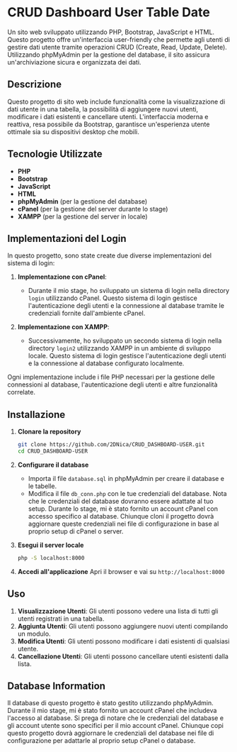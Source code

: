 # CRUD Dashboard User Table Date

Un sito web sviluppato utilizzando PHP, Bootstrap, JavaScript e HTML. Questo progetto offre un'interfaccia user-friendly che permette agli utenti di gestire dati utente tramite operazioni CRUD (Create, Read, Update, Delete). Utilizzando phpMyAdmin per la gestione del database, il sito assicura un'archiviazione sicura e organizzata dei dati.

## Descrizione

Questo progetto di sito web include funzionalità come la visualizzazione di dati utente in una tabella, la possibilità di aggiungere nuovi utenti, modificare i dati esistenti e cancellare utenti. L'interfaccia moderna e reattiva, resa possibile da Bootstrap, garantisce un'esperienza utente ottimale sia su dispositivi desktop che mobili.

## Tecnologie Utilizzate

- **PHP**
- **Bootstrap**
- **JavaScript**
- **HTML**
- **phpMyAdmin** (per la gestione del database)
- **cPanel** (per la gestione del server durante lo stage)
- **XAMPP** (per la gestione del server in locale)

## Implementazioni del Login

In questo progetto, sono state create due diverse implementazioni del sistema di login:

1. **Implementazione con cPanel**:
   - Durante il mio stage, ho sviluppato un sistema di login nella directory `login` utilizzando cPanel. Questo sistema di login gestisce l'autenticazione degli utenti e la connessione al database tramite le credenziali fornite dall'ambiente cPanel.

2. **Implementazione con XAMPP**:
   - Successivamente, ho sviluppato un secondo sistema di login nella directory `login2` utilizzando XAMPP in un ambiente di sviluppo locale. Questo sistema di login gestisce l'autenticazione degli utenti e la connessione al database configurato localmente.

Ogni implementazione include i file PHP necessari per la gestione delle connessioni al database, l'autenticazione degli utenti e altre funzionalità correlate.

## Installazione

1. **Clonare la repository**
    ```bash
    git clone https://github.com/2DNica/CRUD_DASHBOARD-USER.git
    cd CRUD_DASHBOARD-USER
    ```

2. **Configurare il database**
   - Importa il file `database.sql` in phpMyAdmin per creare il database e le tabelle.
   - Modifica il file `db_conn.php` con le tue credenziali del database. Nota che le credenziali del database dovranno essere adattate al tuo setup. Durante lo stage, mi è stato fornito un account cPanel con accesso specifico al database. Chiunque cloni il progetto dovrà aggiornare queste credenziali nei file di configurazione in base al proprio setup di cPanel o server.

3. **Esegui il server locale**
    ```bash
    php -S localhost:8000
    ```

4. **Accedi all'applicazione**
    Apri il browser e vai su `http://localhost:8000`

## Uso

1. **Visualizzazione Utenti**: Gli utenti possono vedere una lista di tutti gli utenti registrati in una tabella.
2. **Aggiunta Utenti**: Gli utenti possono aggiungere nuovi utenti compilando un modulo.
3. **Modifica Utenti**: Gli utenti possono modificare i dati esistenti di qualsiasi utente.
4. **Cancellazione Utenti**: Gli utenti possono cancellare utenti esistenti dalla lista.

## Database Information

Il database di questo progetto è stato gestito utilizzando phpMyAdmin. Durante il mio stage, mi è stato fornito un account cPanel che includeva l'accesso al database. Si prega di notare che le credenziali del database e gli account utente sono specifici per il mio account cPanel. Chiunque copi questo progetto dovrà aggiornare le credenziali del database nei file di configurazione per adattarle al proprio setup cPanel o database.

